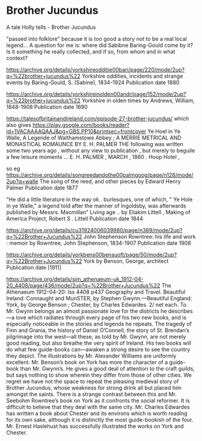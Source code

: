 # Brother Jucundus

A tale Holly tells - Brother Jucundus


"passed into folklore" because it is too good a story *not* to be a real local legend... A question for me is: where did Sabibne Baring-Gould come by it? Is it something he really collected, and if so, from whom and in what context?

https://archive.org/details/yorkshireodditie00bari/page/220/mode/2up?q=%22brother+jucundus%22
Yorkshire oddities, incidents and strange events
by Baring-Gould, S. (Sabine), 1834-1924
Publication date 1880

https://archive.org/details/yorkshireinolden00andr/page/152/mode/2up?q=%22brother+jucundus%22
Yorkshire in olden times
by Andrews, William, 1848-1908
Publication date 1890

https://talesofbritainandireland.com/episode-27-brother-jucundus/
which also gives https://play.google.com/books/reader?id=1VACAAAAQAAJ&pg=GBS.PP10&printsec=frontcover Ye Hoel in Ye Walle, A Legende of Walthamstowe Abbey ; A MERRIE METRICAL AND MONASTICAL ROMAUNCE BY E. H. PALMER 
THE following was written some two years ago , without any view to publication , but merely to beguile a few leisure moments ...
E. H. PALMER , MARCH , 1860 . Hoop Hotel , 

so eg https://archive.org/details/songreedandothe00palmgoog/page/n128/mode/2up?q=walle The song of the reed, and other pieces
by Edward Henry Palmer
Publication date 1877

"He did a little literature in the way ok . burlesques, one of which, " Ye Hole in ye Walle," a legend told after the manner of Ingoldsby, was afterwards published by Messrs. Macmillan" Living age ..
by Eliakim Littell , Making of America Project, Robert S . Littell
Publication date 1844


https://archive.org/details/cu31924006039980/page/n389/mode/2up?q=%22Brother+Jucundus%22
John Stephenson Rowntree: his life and work : memoir
by Rowntree, John Stephenson, 1834-1907
Publication date 1908


https://archive.org/details/yorkbens00bensuoft/page/50/mode/2up?q=%22Brother+Jucundus%22
York
by Benson, George, architect
Publication date [1911]


https://archive.org/details/sim_athenaeum-uk_1912-04-20_4408/page/436/mode/2up?q=%22Brother+Jucundus%22
The Athenaeum  1912-04-20: Iss 4408 p437
Geography and Travel.
Beautiful Ireland: Connaught and MunSTER, by Stephen Gwynn.—Beautiful England: York, by George Benson ; Chester, by Charles Edwardes. 2/ net each.
To Mr. Gwynn belongs an almost passionate love for the districts he describes—a love which radiates through every page of his two new books, and is especially noticeable in the stories and legends he repeats. The tragedy of Finn and Grania, the history of Daniel O’Connell, the story of St. Brendan’s pilgrimage into the west—all these, as told by Mr. Gwynn, are not merely good reading, but also breathe the very spirit of Ireland. His two books will do what few guide-books can—awaken a strong desire to see the country they depict. The illustrations by Mr. Alexander Williams are uniformly excellent.
Mr. Benson’s book on York has more the character of a guide-book than Mr. Gwynn’s. He gives a good deal of attention to the craft guilds, but says nothing to show wherein they differ from those of other cities. We regret we have not the space to repeat the pleasing medieval story of Brother Jucundus, whose weakness for strong drink all but placed him amongst the saints. There is a strange contrast between this and Mr. Seebohm Rowntree’s book on York as it confronts the social reformer. It is difficult to believe that they deal with the same city.
Mr. Charles Edwardes has written a book about Chester and its environs which is worth reading for its own sake, although it is distinctly the most guide-bookish of the four. Mr. Ernest Haslehust has successfully illustrated the works on York and Chester.
